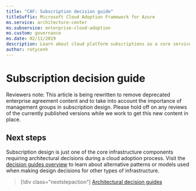 ```yaml
---
title: "CAF: Subscription decision guide" 
titleSuffix: Microsoft Cloud Adoption Framework for Azure
ms.service: architecture-center
ms.subservice: enterprise-cloud-adoption
ms.custom: governance
ms.date: 02/11/2019
description: Learn about cloud platform subscriptions as a core service in Azure migrations.
author: rotycenh
---
```


# Subscription decision guide

Reviewers note: This article is being rewritten to remove deprecated enterprise agreement content and to take into account the importance of management groups in subscription design. Please hold off on any reviews of the currently published versions while we work to get this new content in place.

## Next steps

Subscription design is just one of the core infrastructure components requiring architectural decisions during a cloud adoption process. Visit the [decision guides overview](../index.md) to learn about alternative patterns or models used when making design decisions for other types of infrastructure.

> [!div class="nextstepaction"]
> [Architectural decision guides](../index.md)